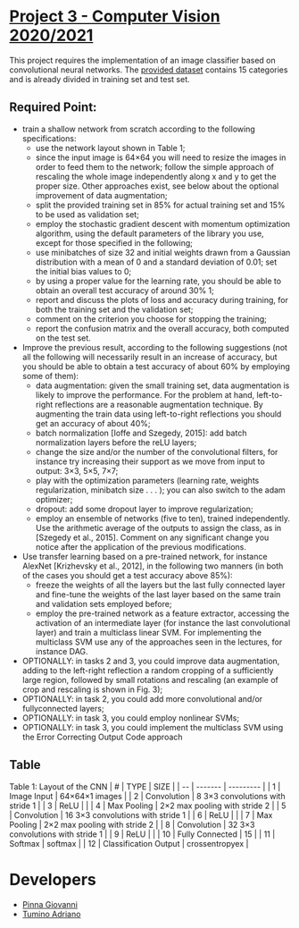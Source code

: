 # [Project 3 - Computer Vision 2020/2021](https://github.com/Gideon996/Computer-Vision-2020/blob/main/project_assignments.pdf)

This project requires the implementation of an image classifier based on convolutional neural networks. The [provided dataset](https://github.com/Gideon996/Computer-Vision-2020/tree/main/ImageSet) contains 15 categories and is already divided in training set and test set.

## Required Point:
- train a shallow network from scratch according to the following specifications:
  - use the network layout shown in Table 1;
  - since the input image is 64×64 you will need to resize the images in order to feed them to the network; follow the simple approach of rescaling the whole image independently along x and y to get the proper size. Other approaches exist, see below about the optional improvement of data augmentation;
  - split the provided training set in 85% for actual training set and 15% to be used as validation set;
  - employ the stochastic gradient descent with momentum optimization algorithm, using the default parameters of the library you use, except for those specified in the following;
  - use minibatches of size 32 and initial weights drawn from a Gaussian distribution with a mean of 0 and a standard deviation of 0.01; set the initial bias values to 0;
  - by using a proper value for the learning rate, you should be able to obtain an overall test accuracy of around 30% 1;
  - report and discuss the plots of loss and accuracy during training, for both the training set and the validation set;
  - comment on the criterion you choose for stopping the training;
  - report the confusion matrix and the overall accuracy, both computed on the test set.
- Improve the previous result, according to the following suggestions (not all the following will necessarily result in an increase of accuracy, but you should be able to obtain a test accuracy of about 60% by employing some of them):
  - data augmentation: given the small training set, data augmentation is likely to improve the performance. For the problem at hand, left-to-right reflections are a reasonable augmentation technique. By augmenting the train data using left-to-right reflections you should get an accuracy of about 40%;
  - batch normalization [Ioffe and Szegedy, 2015]: add batch normalization layers before the reLU layers;
  - change the size and/or the number of the convolutional filters, for instance try increasing their support as we move from input to output: 3×3, 5×5, 7×7;
  - play with the optimization parameters (learning rate, weights regularization, minibatch size . . . ); you can also switch to the adam optimizer;
  - dropout: add some dropout layer to improve regularization;
  - employ an ensemble of networks (five to ten), trained independently. Use the arithmetic average of the outputs to assign the class, as in [Szegedy et al., 2015].
Comment on any significant change you notice after the application of the
previous modifications.
- Use transfer learning based on a pre-trained network, for instance AlexNet [Krizhevsky et al., 2012], in the following two manners (in both of the cases you should get a test accuracy above 85%):
  - freeze the weights of all the layers but the last fully connected layer and fine-tune the weights of the last layer based on the same train and validation sets employed before; 
  - employ the pre-trained network as a feature extractor, accessing the activation of an intermediate layer (for instance the last convolutional layer) and train a multiclass linear SVM. For implementing the multiclass SVM use any of the approaches seen in the lectures, for instance DAG.
- OPTIONALLY: in tasks 2 and 3, you could improve data augmentation, adding to the left-right reflection a random cropping of a sufficiently large region, followed by small rotations and rescaling (an example of crop and rescaling is shown in Fig. 3);
- OPTIONALLY: in task 2, you could add more convolutional and/or fullyconnected layers;
- OPTIONALLY: in task 3, you could employ nonlinear SVMs;
- OPTIONALLY: in task 3, you could implement the multiclass SVM using the Error Correcting Output Code approach


## Table
Table 1:  Layout of the CNN 
| # | TYPE | SIZE |
| -- | ------- | --------- |
| 1 | Image Input | 64×64×1 images |
| 2 | Convolution | 8 3×3 convolutions with stride 1 |
| 3 | ReLU |  |
| 4 | Max Pooling | 2×2 max pooling with stride 2 |
| 5 | Convolution | 16 3×3 convolutions with stride 1 |
| 6 | ReLU |  |
| 7 | Max Pooling | 2×2 max pooling with stride 2 |
| 8 | Convolution | 32 3×3 convolutions with stride 1 | 
| 9 | ReLU |  | 
| 10 | Fully Connected | 15 | 
| 11 | Softmax | softmax | 
| 12 | Classification Output | crossentropyex | 

# Developers
- [Pinna Giovanni](https://github.com/giovannipinna96)
- [Tumino Adriano](https://github.com/Gideon996)
